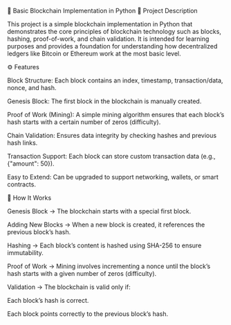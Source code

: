 🧱 Basic Blockchain Implementation in Python
📌 Project Description

This project is a simple blockchain implementation in Python that demonstrates the core principles of blockchain technology such as blocks, hashing, proof-of-work, and chain validation.
It is intended for learning purposes and provides a foundation for understanding how decentralized ledgers like Bitcoin or Ethereum work at the most basic level.

⚙️ Features

Block Structure: Each block contains an index, timestamp, transaction/data, nonce, and hash.

Genesis Block: The first block in the blockchain is manually created.

Proof of Work (Mining): A simple mining algorithm ensures that each block’s hash starts with a certain number of zeros (difficulty).

Chain Validation: Ensures data integrity by checking hashes and previous hash links.

Transaction Support: Each block can store custom transaction data (e.g., {"amount": 50}).

Easy to Extend: Can be upgraded to support networking, wallets, or smart contracts.

🔑 How It Works

Genesis Block → The blockchain starts with a special first block.

Adding New Blocks → When a new block is created, it references the previous block’s hash.

Hashing → Each block’s content is hashed using SHA-256 to ensure immutability.

Proof of Work → Mining involves incrementing a nonce until the block’s hash starts with a given number of zeros (difficulty).

Validation → The blockchain is valid only if:

Each block’s hash is correct.

Each block points correctly to the previous block’s hash.
